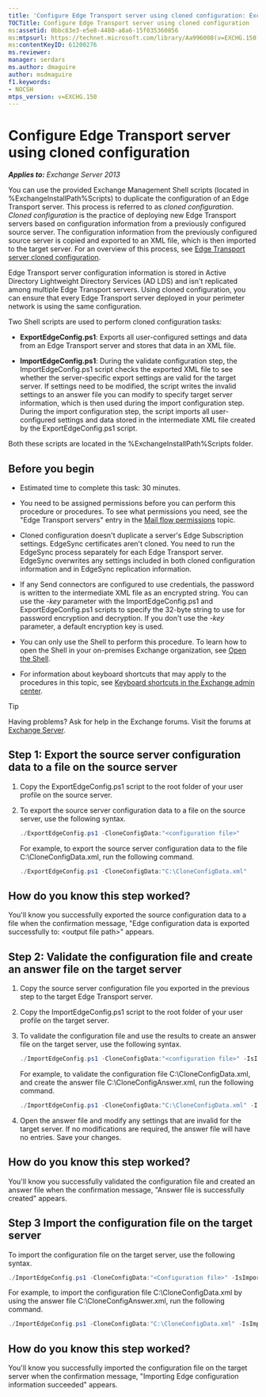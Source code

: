 ```yaml
---
title: 'Configure Edge Transport server using cloned configuration: Exchange 2013 Help'
TOCTitle: Configure Edge Transport server using cloned configuration
ms:assetid: 0bbc83e3-e5e8-4480-a8a6-15f035360856
ms:mtpsurl: https://technet.microsoft.com/library/Aa996008(v=EXCHG.150)
ms:contentKeyID: 61200276
ms.reviewer: 
manager: serdars
ms.author: dmaguire
author: msdmaguire
f1.keywords:
- NOCSH
mtps_version: v=EXCHG.150
---
```


# Configure Edge Transport server using cloned configuration

_**Applies to:** Exchange Server 2013_

You can use the provided Exchange Management Shell scripts (located in %ExchangeInstallPath%Scripts) to duplicate the configuration of an Edge Transport server. This process is referred to as *cloned configuration*. *Cloned configuration* is the practice of deploying new Edge Transport servers based on configuration information from a previously configured source server. The configuration information from the previously configured source server is copied and exported to an XML file, which is then imported to the target server. For an overview of this process, see [Edge Transport server cloned configuration](edge-transport-server-cloned-configuration-exchange-2013-help.md).

Edge Transport server configuration information is stored in Active Directory Lightweight Directory Services (AD LDS) and isn't replicated among multiple Edge Transport servers. Using cloned configuration, you can ensure that every Edge Transport server deployed in your perimeter network is using the same configuration.

Two Shell scripts are used to perform cloned configuration tasks:

  - **ExportEdgeConfig.ps1**: Exports all user-configured settings and data from an Edge Transport server and stores that data in an XML file.

  - **ImportEdgeConfig.ps1**: During the validate configuration step, the ImportEdgeConfig.ps1 script checks the exported XML file to see whether the server-specific export settings are valid for the target server. If settings need to be modified, the script writes the invalid settings to an answer file you can modify to specify target server information, which is then used during the import configuration step. During the import configuration step, the script imports all user-configured settings and data stored in the intermediate XML file created by the ExportEdgeConfig.ps1 script.

Both these scripts are located in the %ExchangeInstallPath%Scripts folder.

## Before you begin

- Estimated time to complete this task: 30 minutes.

- You need to be assigned permissions before you can perform this procedure or procedures. To see what permissions you need, see the "Edge Transport servers" entry in the [Mail flow permissions](mail-flow-permissions-exchange-2013-help.md) topic.

- Cloned configuration doesn't duplicate a server's Edge Subscription settings. EdgeSync certificates aren't cloned. You need to run the EdgeSync process separately for each Edge Transport server. EdgeSync overwrites any settings included in both cloned configuration information and in EdgeSync replication information.

- If any Send connectors are configured to use credentials, the password is written to the intermediate XML file as an encrypted string. You can use the *-key* parameter with the ImportEdgeConfig.ps1 and ExportEdgeConfig.ps1 scripts to specify the 32-byte string to use for password encryption and decryption. If you don't use the *-key* parameter, a default encryption key is used.

- You can only use the Shell to perform this procedure. To learn how to open the Shell in your on-premises Exchange organization, see [Open the Shell](https://docs.microsoft.com/powershell/exchange/open-the-exchange-management-shell).

- For information about keyboard shortcuts that may apply to the procedures in this topic, see [Keyboard shortcuts in the Exchange admin center](keyboard-shortcuts-in-the-exchange-admin-center-2013-help.md).

> [!TIP]
> Having problems? Ask for help in the Exchange forums. Visit the forums at [Exchange Server](https://social.technet.microsoft.com/forums/office/home?category=exchangeserver).

## Step 1: Export the source server configuration data to a file on the source server

1. Copy the ExportEdgeConfig.ps1 script to the root folder of your user profile on the source server.

2. To export the source server configuration data to a file on the source server, use the following syntax.

   ```powershell
   ./ExportEdgeConfig.ps1 -CloneConfigData:"<configuration file>"
   ```

   For example, to export the source server configuration data to the file C:\\CloneConfigData.xml, run the following command.

   ```powershell
   ./ExportEdgeConfig.ps1 -CloneConfigData:"C:\CloneConfigData.xml"
   ```

## How do you know this step worked?

You'll know you successfully exported the source configuration data to a file when the confirmation message, "Edge configuration data is exported successfully to: \<output file path\>" appears.

## Step 2: Validate the configuration file and create an answer file on the target server

1. Copy the source server configuration file you exported in the previous step to the target Edge Transport server.

2. Copy the ImportEdgeConfig.ps1 script to the root folder of your user profile on the target server.

3. To validate the configuration file and use the results to create an answer file on the target server, use the following syntax.

   ```powershell
   ./ImportEdgeConfig.ps1 -CloneConfigData:"<configuration file>" -IsImport $false -CloneConfigAnswer:"<answer file>"
   ```

   For example, to validate the configuration file C:\\CloneConfigData.xml, and create the answer file C:\\CloneConfigAnswer.xml, run the following command.

   ```powershell
   ./ImportEdgeConfig.ps1 -CloneConfigData:"C:\CloneConfigData.xml" -IsImport $false -CloneConfigAnswer:"C:\CloneConfigAnswer.xml"
   ```

4. Open the answer file and modify any settings that are invalid for the target server. If no modifications are required, the answer file will have no entries. Save your changes.

## How do you know this step worked?

You'll know you successfully validated the configuration file and created an answer file when the confirmation message, "Answer file is successfully created" appears.

## Step 3 Import the configuration file on the target server

To import the configuration file on the target server, use the following syntax.

```powershell
./ImportEdgeConfig.ps1 -CloneConfigData:"<Configuration file>" -IsImport $true -CloneConfigAnswer:"<answer file>"
```

For example, to import the configuration file C:\\CloneConfigData.xml by using the answer file C:\\CloneConfigAnswer.xml, run the following command.

```powershell
./ImportEdgeConfig.ps1 -CloneConfigData:"C:\CloneConfigData.xml" -IsImport $true -CloneConfigAnswer:"C:\CloneConfigAnswer.xml"
```

## How do you know this step worked?

You'll know you successfully imported the configuration file on the target server when the confirmation message, "Importing Edge configuration information succeeded" appears.
